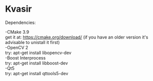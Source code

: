# Kvasir

   Dependencies:  
  
   -CMake 3.9  
      get it at: https://cmake.org/download/
      (if you have an older version it's advisable to unistall it first)  
   -OpenCV 2  
      try: apt-get install libopencv-dev  
   -Boost Interprocess  
      try: apt-get install libboost-dev  
   -Qt5  
      try: apt-get install qttools5-dev  
